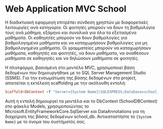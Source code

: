 # Web Application MVC School
Η διαδικτυακή εφαρμογή επιτρέπει σύνδεση χρηστών με διαφορετικές λειτουργίες ανά κατηγορία. Οι φοιτητές μπορούν να δουν τη βαθμολογία τους ανά μάθημα, εξάμηνο και συνολικά για όλα τα εξετασμένα μαθήματα. Οι καθηγητές μπορούν να δουν βαθμολογίες για βαθμολογημένα μαθήματα και να καταχωρήσουν βαθμολογίες για μη βαθμολογημένα μαθήματα. Οι γραμματείες μπορούν να καταχωρήσουν μαθήματα, καθηγητές και φοιτητές, να δουν μαθήματα, να αναθέσουν μαθήματα σε καθηγητές και να δηλώσουν μαθήματα σε φοιτητές.

Η πλατφόρμα, βασισμένη στο μοντέλο MVC, χρησιμοποιεί βάση δεδομένων που δημιουργήθηκε με το SQL Server Management Studio (SSMS). Για την ενσωμάτωση της βάσης δεδομένων στο project, απαιτείται η εκτέλεση scaffolding με την ακόλουθη εντολή:

```ruby
Scaffold-DbContext -f "Server={System Name}\SQLEXPRESS;Database=school_db;Trusted_Connection=True;Trust Server Certificate=True" Microsoft.EntityFrameworkCore.SqlServer -OutputDir Models -Context "SchoolDBContext" -DataAnnotations
```

Αυτή η εντολή δημιουργεί τα μοντέλα και το DbContext (SchoolDBContext) στο φάκελο Models, χρησιμοποιώντας το Microsoft.EntityFrameworkCore.SqlServer και DataAnnotations για τη διαχείριση της βάσης δεδομένων school_db. Αντικαταστήστε το `{System Name}` με το όνομα του συστήματός σας.
